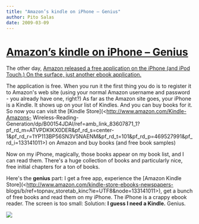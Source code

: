 ```yaml
---
title: "Amazon’s kindle on iPhone – Genius"
author: Pito Salas
date: 2009-03-09
---
```

# [Amazon’s kindle on iPhone – Genius](None)




The other day, [Amazon released a free application on the iPhone (and iPod
Touch.) On the surface, just another ebook application.
](<http://www.amazon.com/gp/feature.html/ref=amb_link_83811991_2?ie=UTF8&docId=1000301301&pf_rd_m=ATVPDKIKX0DER&pf_rd_s=right-1&pf_rd_r=1YP113BP56SN3V5NAENM&pf_rd_t=101&pf_rd_p=471118251&pf_rd_i=133141011>)

The application is free. When you run it the first thing you do is to register
it to Amazon's web site (using your normal Amazon username and password - you
already have one, right?)  As far as the Amazon site goes, your iPhone is a
Kindle. It shows up on your list of Kindles. And you can buy books for it. So
now you can visit the [Kindle Store](<http://www.amazon.com/Kindle-Amazons-
Wireless-Reading-
Generation/dp/B00154JDAI/ref=amb_link_83607871_1?pf_rd_m=ATVPDKIKX0DER&pf_rd_s=center-1&pf_rd_r=1YP113BP56SN3V5NAENM&pf_rd_t=101&pf_rd_p=469527991&pf_rd_i=133141011>)
on Amazon and buy books (and free book samples)

Now on my iPhone, magically, those books appear on my book list, and I can
read them. There's a huge collection of books and particularly nice, free
initial chapters for a ton of books.

Here's the **genius** part: I get a free app, experience the [Amazon Kindle
Store](<http://www.amazon.com/kindle-store-ebooks-newspapers-
blogs/b/ref=topnav_storetab_kinc?ie=UTF8&node=133141011>), get a bunch of free
books and read them on my iPhone. The iPhone is a crappy ebook reader. The
screen is too small: Solution: **I guess I need a Kindle.** Genius.

![](https://i0.wp.com/img.zemanta.com/pixy.gif?w=584)


